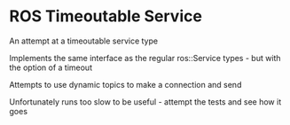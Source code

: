 # ROS Timeoutable Service

An attempt at a timeoutable service type

Implements the same interface as the regular ros::Service types - but with the option of a timeout

Attempts to use dynamic topics to make a connection and send

Unfortunately runs too slow to be useful - attempt the tests and see how it goes